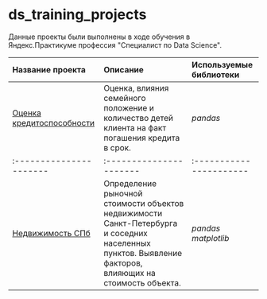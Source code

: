 # ds_training_projects

Данные проекты были выполнены в ходе обучения в Яндекс.Практикуме профессия "Специалист по Data Science".


| Название проекта | Описание | Используемые библиотеки | 
| :---------------------- | :---------------------- | :---------------------- |
| [Оценка кредитоспособности](creditworthiness) | Оценка, влияния семейного положение и количество детей клиента на факт погашения кредита в срок. | *pandas* |
| :---------------------- | :---------------------- | :---------------------- |
| [Недвижимость СПб](real_estate_spb) | Определение рыночной стоимости объектов недвижимости Санкт-Петербурга и соседних населенных пунктов. Выявление факторов, влияющих на стоимость объекта.| *pandas* *matplotlib* |
